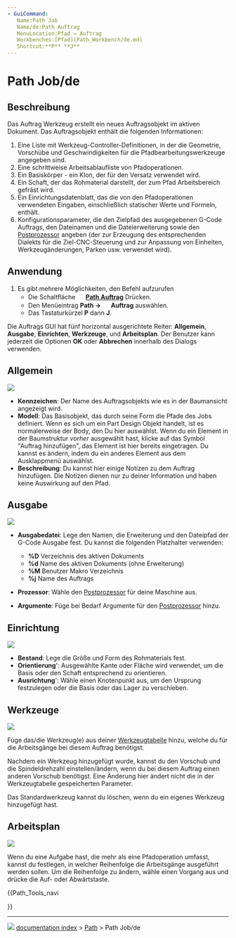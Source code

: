 ```yaml
---
- GuiCommand:
   Name:Path Job
   Name/de:Path Auftrag
   MenuLocation:Pfad → Auftrag
   Workbenches:[Pfad](Path_Workbench/de.md)
   Shortcut:**P** **J**
---
```


# Path Job/de



## Beschreibung


<div class="mw-translate-fuzzy">

Das Auftrag Werkzeug erstellt ein neues Auftragsobjekt im aktiven Dokument. Das Auftragsobjekt enthält die folgenden Informationen:

1.  Eine Liste mit Werkzeug-Controller-Definitionen, in der die Geometrie, Vorschübe und Geschwindigkeiten für die Pfadbearbeitungswerkzeuge angegeben sind.
2.  Eine schrittweise Arbeitsablaufliste von Pfadoperationen.
3.  Ein Basiskörper - ein Klon, der für den Versatz verwendet wird.
4.  Ein Schaft, der das Rohmaterial darstellt, der zum Pfad Arbeitsbereich gefräst wird.
5.  Ein Einrichtungsdatenblatt, das die von den Pfadoperationen verwendeten Eingaben, einschließlich statischer Werte und Formeln, enthält.
6.  Konfigurationsparameter, die den Zielpfad des ausgegebenen G-Code Auftrags, den Dateinamen und die Dateierweiterung sowie den [Postprozessor](Path_Post/de.md) angeben (der zur Erzeugung des entsprechenden Dialekts für die Ziel-CNC-Steuerung und zur Anpassung von Einheiten, Werkzeugänderungen, Parken usw. verwendet wird).


</div>



## Anwendung

1.  Es gibt mehrere Möglichkeiten, den Befehl aufzurufen
    -   Die Schaltfläche **<img src="images/Path_Job.svg" width=16px> [Path Auftrag](Path_Job/de.md)** Drücken.
    -   Den Menüeintrag **Path → <img src="images/Path_Job.svg" width=16px> Auftrag** auswählen.
    -   Das Tastaturkürzel **P** dann **J**.

Die Auftrags GUI hat fünf horizontal ausgerichtete Reiter: **Allgemein**, **Ausgabe**, **Einrichten**, **Werkzeuge**, und **Arbeitsplan**. Der Benutzer kann jederzeit die Optionen **OK** oder **Abbrechen** innerhalb des Dialogs verwenden.



## Allgemein

![](images/Job_1.jpg )

-   **Kennzeichen**: Der Name des Auftragsobjekts wie es in der Baumansicht angezeigt wird.
-   **Modell**: Das Basisobjekt, das durch seine Form die Pfade des Jobs definiert. Wenn es sich um ein Part Design Objekt handelt, ist es normalerweise der Body, den Du hier auswählst. Wenn du ein Element in der Baumstruktur *vorher* ausgewählt hast, klicke auf das Symbol \"Auftrag hinzufügen\", das Element ist hier bereits eingetragen. Du kannst es ändern, indem du ein anderes Element aus dem Ausklappmenü auswählst.
-   **Beschreibung**: Du kannst hier einige Notizen zu dem Auftrag hinzufügen. Die Notizen dienen nur zu deiner Information und haben keine Auswirkung auf den Pfad.



## Ausgabe

![](images/Job_2.jpg )

-   **Ausgabedatei**: Lege den Namen, die Erweiterung und den Dateipfad der G-Code Ausgabe fest. Du kannst die folgenden Platzhalter verwenden:
    -   **%D** Verzeichnis des aktiven Dokuments
    -   **%d** Name des aktiven Dokuments (ohne Erweiterung)
    -   **%M** Benutzer Makro Verzeichnis
    -   **%j** Name des Auftrags

-   **Prozessor**: Wähle den [Postprozessor](Path_Post/de.md) für deine Maschine aus.
-   **Argumente**: Füge bei Bedarf Argumente für den [Postprozessor](Path_Post/de.md) hinzu.



## Einrichtung

![](images/Job_3.jpg )

-   **Bestand**: Lege die Größe und Form des Rohmaterials fest.
-   **Orientierung**\': Ausgewählte Kante oder Fläche wird verwendet, um die Basis oder den Schaft entsprechend zu orientieren.
-   **Ausrichtung**\': Wähle einen Knotenpunkt aus, um den Ursprung festzulegen oder die Basis oder das Lager zu verschieben.



## Werkzeuge

![](images/Job_4.jpg )

Füge das/die Werkzeug(e) aus deiner [Werkzeugtabelle](Path_ToolLibraryEdit/de.md) hinzu, welche du für die Arbeitsgänge bei diesem Auftrag benötigst.

Nachdem ein Werkzeug hinzugefügt wurde, kannst du den Vorschub und die Spindeldrehzahl einstellen/ändern, wenn du bei diesem Auftrag einen anderen Vorschub benötigst. Eine Änderung hier ändert nicht die in der Werkzeugtabelle gespeicherten Parameter.

Das Standardwerkzeug kannst du löschen, wenn du ein eigenes Werkzeug hinzugefügt hast.



## Arbeitsplan

![](images/Job_5.jpg )

Wenn du eine Aufgabe hast, die mehr als eine Pfadoperation umfasst, kannst du festlegen, in welcher Reihenfolge die Arbeitsgänge ausgeführt werden sollen. Um die Reihenfolge zu ändern, wähle einen Vorgang aus und drücke die Auf- oder Abwärtstaste.





{{Path_Tools_navi

}}



---
![](images/Button_right.svg) [documentation index](../README.md) > [Path](Path_Workbench.md) > Path Job/de

